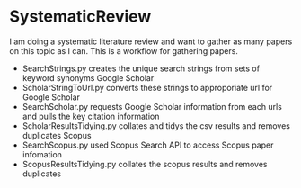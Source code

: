 # SystematicReview

I am doing a systematic literature review and want to gather as many papers on this topic as I can. This is a workflow for gathering papers. 

* SearchStrings.py creates the unique search strings from sets of keyword synonyms
Google Scholar
* ScholarStringToUrl.py converts these strings to approporiate url for Google Scholar
* SearchScholar.py requests Google Scholar information from each urls and pulls the key citation information
* ScholarResultsTidying.py collates and tidys the csv results and removes duplicates
Scopus
* SearchScopus.py used Scopus Search API to access Scopus paper infomation
* ScopusResultsTidying.py collates the scopus results and removes duplicates